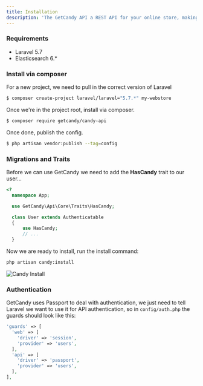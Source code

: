 ```yaml
---
title: Installation
description: 'The GetCandy API a REST API for your online store, making it easy to consume with any front end imaginable'
---
```


### Requirements

- Laravel 5.7
- Elasticsearch 6.*

### Install via composer

For a new project, we need to pull in the correct version of Laravel

```bash
$ composer create-project laravel/laravel="5.7.*" my-webstore
```

Once we're in the project root, install via composer.

```bash
$ composer require getcandy/candy-api
```

Once done, publish the config.
```bash
$ php artisan vendor:publish --tag=config
```

### Migrations and Traits
Before we can use GetCandy we need to add the **HasCandy** trait to our user…


```php
<?
  namespace App;

  use GetCandy\Api\Core\Traits\HasCandy;

  class User extends Authenticatable
  {
      use HasCandy;
      // ...
  }
```

Now we are ready to install, run the install command:
```bash
php artisan candy:install
```

![Candy Install](/images/get-candy-install.gif)

### Authentication
GetCandy uses Passport to deal with authentication, we just need to tell Laravel we want to use it for API authentication, so in `config/auth.php` the guards should look like this:

```php
'guards' => [
  'web' => [
    'driver' => 'session',
    'provider' => 'users',
  ],
  'api' => [
    'driver' => 'passport',
    'provider' => 'users',
  ],
],
```
